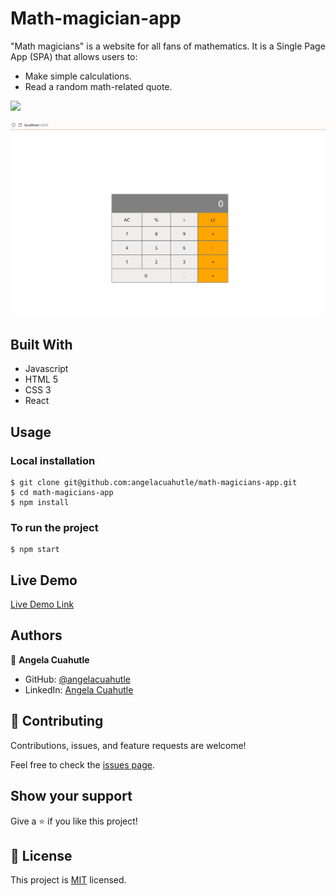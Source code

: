 # Math-magician-app

"Math magicians" is a website for all fans of mathematics. It is a Single Page App (SPA) that allows users to:

- Make simple calculations.
- Read a random math-related quote.

![](https://img.shields.io/badge/Microverse-blueviolet)

![screenshot](./calculator.png)

## Built With

- Javascript
- HTML 5
- CSS 3
- React

## Usage
### Local installation
```console
$ git clone git@github.com:angelacuahutle/math-magicians-app.git
$ cd math-magicians-app
$ npm install 
```

### To run the project
```console
$ npm start 
```

## Live Demo

[Live Demo Link](#)

## Authors

👤 **Angela Cuahutle**

- GitHub: [@angelacuahutle](https://github.com/angelacuahutle)
- LinkedIn: [Angela Cuahutle](https://www.linkedin.com/in/angelacuhautle)

## 🤝 Contributing

Contributions, issues, and feature requests are welcome!

Feel free to check the [issues page](https://github.com/angelacuahutle/math-magicians-app/issues/new).

## Show your support

Give a ⭐️ if you like this project!

## 📝 License

This project is [MIT](./LICENSE) licensed.